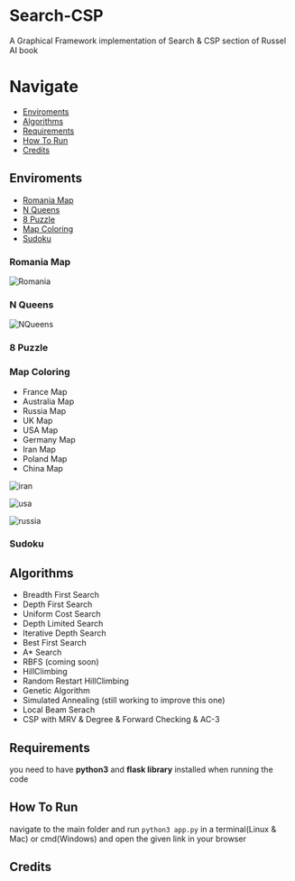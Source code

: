 # Search-CSP
A Graphical Framework implementation of Search &amp; CSP section of Russel AI book



# Navigate

* [Enviroments](#Enviroments)
* [Algorithms](#Algorithms)
* [Requirements](#Requirements)
* [How To Run](#How-To-Run)
* [Credits](#Credits)




## Enviroments

* [Romania Map](#Romania-Map)
* [N Queens](#N-Queens)
* [8 Puzzle](#8-puzzle)
* [Map Coloring](#Map-Coloring)
* [Sudoku](#Sudoku)

### Romania Map
![Romania](https://user-images.githubusercontent.com/70624162/92299596-d658c300-ef68-11ea-86e3-31e40de44200.gif)

### N Queens
![NQueens](https://user-images.githubusercontent.com/70624162/92299637-5f6ffa00-ef69-11ea-92ad-bcb0a27b5e8e.gif)

### 8 Puzzle


### Map Coloring
* France Map
* Australia Map
* Russia Map
* UK Map
* USA Map
* Germany Map
* Iran Map
* Poland Map
* China Map

![iran](https://user-images.githubusercontent.com/70624162/92299773-bc1fe480-ef6a-11ea-9b5c-3aed458b30e4.gif)


![usa](https://user-images.githubusercontent.com/70624162/92299777-c17d2f00-ef6a-11ea-8cf4-9068167a281b.gif)


![russia](https://user-images.githubusercontent.com/70624162/92299782-c6da7980-ef6a-11ea-8fde-4bd89b3315f1.gif)

### Sudoku




## Algorithms
* Breadth First Search
* Depth First Search
* Uniform Cost Search
* Depth Limited Search
* Iterative Depth Search
* Best First Search
* A* Search
* RBFS (coming soon)
* HillClimbing
* Random Restart HillClimbing
* Genetic Algorithm
* Simulated Annealing (still working to improve this one)
* Local Beam Serach
* CSP with MRV & Degree & Forward Checking & AC-3

## Requirements
you need to have <b>python3</b> and <b>flask library</b> installed when running the code

## How To Run
navigate to the main folder and run <code>python3 app.py</code> in a terminal(Linux & Mac) or cmd(Windows) and open the given link in your browser

## Credits

